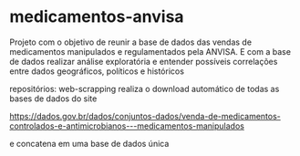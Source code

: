 # medicamentos-anvisa

Projeto com o objetivo de reunir a base de dados das vendas de medicamentos manipulados e regulamentados pela ANVISA. E com a base de dados realizar análise exploratória e entender possíveis correlações entre dados geográficos, políticos e históricos 

repositórios:
web-scrapping realiza o download automático de todas as bases de dados do site

https://dados.gov.br/dados/conjuntos-dados/venda-de-medicamentos-controlados-e-antimicrobianos---medicamentos-manipulados

e concatena em uma base de dados única
